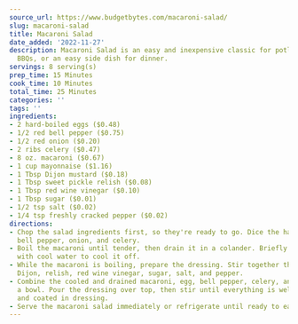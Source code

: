 ```yaml
---
source_url: https://www.budgetbytes.com/macaroni-salad/
slug: macaroni-salad
title: Macaroni Salad
date_added: '2022-11-27'
description: Macaroni Salad is an easy and inexpensive classic for potlucks, summer
  BBQs, or an easy side dish for dinner.
servings: 8 serving(s)
prep_time: 15 Minutes
cook_time: 10 Minutes
total_time: 25 Minutes
categories: ''
tags: ''
ingredients:
- 2 hard-boiled eggs ($0.48)
- 1/2 red bell pepper ($0.75)
- 1/2 red onion ($0.20)
- 2 ribs celery ($0.47)
- 8 oz. macaroni ($0.67)
- 1 cup mayonnaise ($1.16)
- 1 Tbsp Dijon mustard ($0.18)
- 1 Tbsp sweet pickle relish ($0.08)
- 1 Tbsp red wine vinegar ($0.10)
- 1 Tbsp sugar ($0.01)
- 1/2 tsp salt ($0.02)
- 1/4 tsp freshly cracked pepper ($0.02)
directions:
- Chop the salad ingredients first, so they're ready to go. Dice the hard-boiled eggs,
  bell pepper, onion, and celery.
- Boil the macaroni until tender, then drain it in a colander. Briefly rinse the pasta
  with cool water to cool it off.
- While the macaroni is boiling, prepare the dressing. Stir together the mayonnaise,
  Dijon, relish, red wine vinegar, sugar, salt, and pepper.
- Combine the cooled and drained macaroni, egg, bell pepper, celery, and onion in
  a bowl. Pour the dressing over top, then stir until everything is well combined
  and coated in dressing.
- Serve the macaroni salad immediately or refrigerate until ready to eat.
---
```

